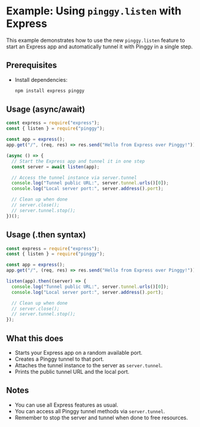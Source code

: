 # Example: Using `pinggy.listen` with Express

This example demonstrates how to use the new `pinggy.listen` feature to start an Express app and automatically tunnel it with Pinggy in a single step.

## Prerequisites

- Install dependencies:
  ```sh
  npm install express pinggy
  ```

## Usage (async/await)

```js
const express = require("express");
const { listen } = require("pinggy");

const app = express();
app.get("/", (req, res) => res.send("Hello from Express over Pinggy!"));

(async () => {
  // Start the Express app and tunnel it in one step
  const server = await listen(app);

  // Access the tunnel instance via server.tunnel
  console.log("Tunnel public URL:", server.tunnel.urls()[0]);
  console.log("Local server port:", server.address().port);

  // Clean up when done
  // server.close();
  // server.tunnel.stop();
})();
```

## Usage (.then syntax)

```js
const express = require("express");
const { listen } = require("pinggy");

const app = express();
app.get("/", (req, res) => res.send("Hello from Express over Pinggy!"));

listen(app).then((server) => {
  console.log("Tunnel public URL:", server.tunnel.urls()[0]);
  console.log("Local server port:", server.address().port);

  // Clean up when done
  // server.close();
  // server.tunnel.stop();
});
```

## What this does

- Starts your Express app on a random available port.
- Creates a Pinggy tunnel to that port.
- Attaches the tunnel instance to the server as `server.tunnel`.
- Prints the public tunnel URL and the local port.

## Notes

- You can use all Express features as usual.
- You can access all Pinggy tunnel methods via `server.tunnel`.
- Remember to stop the server and tunnel when done to free resources.
